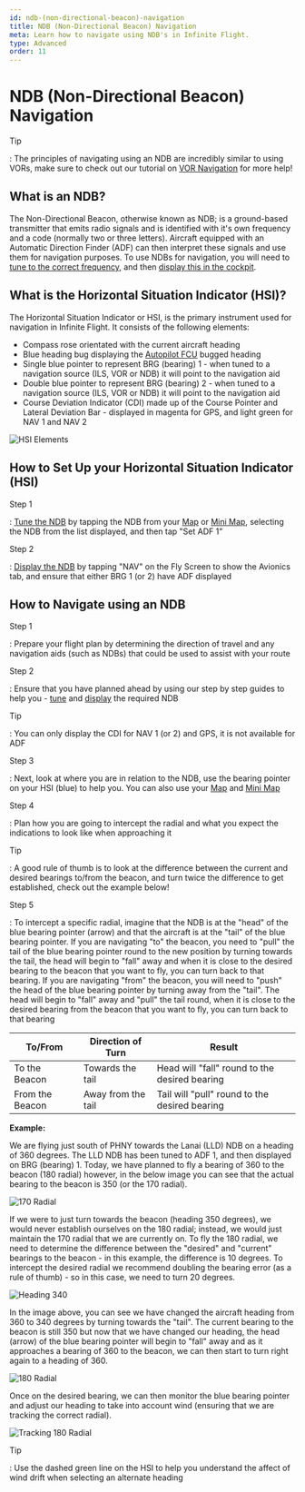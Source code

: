 ```yaml
---
id: ndb-(non-directional-beacon)-navigation
title: NDB (Non-Directional Beacon) Navigation
meta: Learn how to navigate using NDB's in Infinite Flight.
type: Advanced
order: 11
---
```


# NDB (Non-Directional Beacon) Navigation



Tip

: The principles of navigating using an NDB are incredibly similar to using VORs, make sure to check out our tutorial on [VOR Navigation](/guide/flying-guide/take-off-to-cruise/vor-(vhf-omni-directional-range)-navigation) for more help!



## What is an NDB?

The Non-Directional Beacon, otherwise known as NDB; is a ground-based transmitter that emits radio signals and is identified with it's own frequency and a code (normally two or three letters). Aircraft equipped with an Automatic Direction Finder (ADF) can then interpret these signals and use them for navigation purposes. To use NDBs for navigation, you will need to [tune to the correct frequency](/guide/getting-started/pilot-user-interface/navigation#tuning-to-a-vor-or-adf), and then [display this in the cockpit](/guide/getting-started/pilot-user-interface/navigation#displaying-an-adf-in-your-aircraft).



## What is the Horizontal Situation Indicator (HSI)?

The Horizontal Situation Indicator or HSI, is the primary instrument used for navigation in Infinite Flight. It consists of the following elements:



- Compass rose orientated with the current aircraft heading
- Blue heading bug displaying the [Autopilot FCU](/guide/getting-started/pilot-user-interface/autopilot#autopilot) bugged heading
- Single blue pointer to represent BRG (bearing) 1 - when tuned to a navigation source (ILS, VOR or NDB) it will point to the navigation aid
- Double blue pointer to represent BRG (bearing) 2 - when tuned to a navigation source (ILS, VOR or NDB) it will point to the navigation aid
- Course Deviation Indicator (CDI) made up of the Course Pointer and Lateral Deviation Bar - displayed in magenta for GPS, and light green for NAV 1 and NAV 2

![HSI Elements](_images/manual/graphics/hsi-elements.jpg)



## How to Set Up your Horizontal Situation Indicator (HSI)

Step 1

: [Tune the NDB](/guide/getting-started/pilot-user-interface/navigation#tuning-to-a-vor-or-adf) by tapping the NDB from your [Map](/guide/getting-started/pilot-user-interface/flight-planning#map) or [Mini Map](/guide/getting-started/pilot-user-interface/flight-planning#mini-map), selecting the NDB from the list displayed, and then tap "Set ADF 1"



Step 2

: [Display the NDB](/guide/getting-started/pilot-user-interface/navigation#displaying-an-adf-in-your-aircraft) by tapping "NAV" on the Fly Screen to show the Avionics tab, and ensure that either BRG 1 (or 2) have ADF displayed



## How to Navigate using an NDB



Step 1

: Prepare your flight plan by determining the direction of travel and any navigation aids (such as NDBs) that could be used to assist with your route



Step 2

: Ensure that you have planned ahead by using our step by step guides to help you - [tune](/guide/getting-started/pilot-user-interface/navigation#tuning-to-a-vor-or-adf) and [display](/guide/getting-started/pilot-user-interface/navigation#displaying-an-adf-in-your-aircraft) the required NDB



Tip

: You can only display the CDI for NAV 1 (or 2) and GPS, it is not available for ADF



Step 3

: Next, look at where you are in relation to the NDB, use the bearing pointer on your HSI (blue) to help you. You can also use your [Map](/guide/getting-started/pilot-user-interface/flight-planning#map) and [Mini Map](/guide/getting-started/pilot-user-interface/flight-planning#mini-map)



Step 4

: Plan how you are going to intercept the radial and what you expect the indications to look like when approaching it



Tip

: A good rule of thumb is to look at the difference between the current and desired bearings to/from the beacon, and turn twice the difference to get established, check out the example below!



Step 5

: To intercept a specific radial, imagine that the NDB is at the "head" of the blue bearing pointer (arrow) and that the aircraft is at the "tail" of the blue bearing pointer. If you are navigating "to" the beacon, you need to "pull" the tail of the blue bearing pointer round to the new position by turning towards the tail, the head will begin to "fall" away and when it is close to the desired bearing to the beacon that you want to fly, you can turn back to that bearing. If you are navigating "from" the beacon, you will need to "push" the head of the blue bearing pointer by turning away from the "tail". The head will begin to "fall" away and "pull" the tail round, when it is close to the desired bearing from the beacon that you want to fly, you can turn back to that bearing



| To/From         | Direction of Turn  | Result                                        |
| --------------- | ------------------ | --------------------------------------------- |
| To the Beacon   | Towards the tail   | Head will "fall" round to the desired bearing |
| From the Beacon | Away from the tail | Tail will "pull" round to the desired bearing |



**Example:**

We are flying just south of PHNY towards the Lanai (LLD) NDB on a heading of 360 degrees. The LLD NDB has been tuned to ADF 1, and then displayed on BRG (bearing) 1. Today, we have planned to fly a bearing of 360 to the beacon (180 radial) however, in the below image you can see that the actual bearing to the beacon is 350 (or the 170 radial).



![170 Radial](_images/manual/frames/170-radial.png)



If we were to just turn towards the beacon (heading 350 degrees), we would never establish ourselves on the 180 radial; instead, we would just maintain the 170 radial that we are currently on. To fly the 180 radial, we need to determine the difference between the "desired" and "current" bearings to the beacon - in this example, the difference is 10 degrees. To intercept the desired radial we recommend doubling the bearing error (as a rule of thumb) - so in this case, we need to turn 20 degrees.



![Heading 340](_images/manual/frames/heading-340.png)



In the image above, you can see we have changed the aircraft heading from 360 to 340 degrees by turning towards the "tail". The current bearing to the beacon is still 350 but now that we have changed our heading, the head (arrow) of the blue bearing pointer will begin to "fall" away and as it approaches a bearing of 360 to the beacon, we can then start to turn right again to a heading of 360.



![180 Radial](_images/manual/frames/180-radial.png)



Once on the desired bearing, we can then monitor the blue bearing pointer and adjust our heading to take into account wind (ensuring that we are tracking the correct radial).



![Tracking 180 Radial](_images/manual/frames/tracking-180-radial.png)



Tip

: Use the dashed green line on the HSI to help you understand the affect of wind drift when selecting an alternate heading




